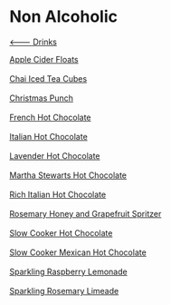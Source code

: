 # Non Alcoholic

[<--- Drinks](../drinks.md)

[Apple Cider Floats](./apple-cider-floats.md)<br><br>
[Chai Iced Tea Cubes](./chai-iced-tea-cubes.md)<br><br>
[Christmas Punch](./christmas-punch.md)<br><br>
[French Hot Chocolate](./french-hot-chocolate.md)<br><br>
[Italian Hot Chocolate](./italian-hot-chocolate.md)<br><br>
[Lavender Hot Chocolate](./lavender-hot-chocolate.md)<br><br>
[Martha Stewarts Hot Chocolate](./martha-stewarts-hot-chocolate.md)<br><br>
[Rich Italian Hot Chocolate](./rich-italian-hot-chocolate.md)<br><br>
[Rosemary Honey and Grapefruit Spritzer](./rosemary-honey-and-grapefruit-spritzer.md)<br><br>
[Slow Cooker Hot Chocolate](./slow-cooker-hot-chocolate.md)<br><br>
[Slow Cooker Mexican Hot Chocolate](./slow-cooker-mexican-hot-chocolate.md)<br><br>
[Sparkling Raspberry Lemonade](./sparkling-raspberry-lemonade.md)<br><br>
[Sparkling Rosemary Limeade](./sparkling-rosemary-limeade.md)<br><br>
